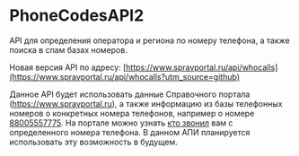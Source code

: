 # PhoneCodesAPI2
API для определения оператора и региона по номеру телефона, а также поиска в спам базах номеров.

Новая версия API по адресу: [https://www.spravportal.ru/api/whocalls](https://www.spravportal.ru/api/whocalls?utm_source=github)

Данное API будет использовать данные Справочного портала (https://www.spravportal.ru), а также информацию из базы телефонных номеров о конкретных номера телефонов, например о номере [88005557775](https://www.spravportal.ru/services/who-calls/num/78005557775).
На портале можно узнать [кто звонил](https://www.spravportal.ru/Services/PhoneCodes/MobilePhoneInfo.aspx) вам с определенного номера телефона. В данном АПИ планируется использовать эту возможность в будущем.
